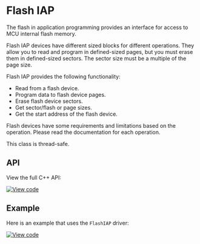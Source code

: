 # Flash IAP

The flash in application programming provides an interface for access to MCU internal flash memory.

Flash IAP devices have different sized blocks for different operations. They allow you to read and program in defined-sized pages, but you must erase them in defined-sized sectors. The sector size must be a multiple of the page size.

Flash IAP provides the following functionality:

- Read from a flash device.
- Program data to flash device pages.
- Erase flash device sectors.
- Get sector/flash or page sizes.
- Get the start address of the flash device.

Flash devices have some requirements and limitations based on the operation. Please read the documentation for each operation.

This class is thread-safe.

## API

View the full C++ API:

[![View code](https://www.mbed.com/embed/?type=library)](https://docs.mbed.com/docs/mbed-os-api/en/mbed-os-5.4/api/FlashIAP_8h_source.html)

## Example 

Here is an example that uses the `FlashIAP` driver:

[![View code](https://www.mbed.com/embed/?url=https://github.com/ARMmbed/mbed-os-example-bootloader)](https://github.com/ARMmbed/mbed-os-example-bootloader)

